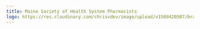 ```yaml
---
title: Maine Society of Health System Pharmacists
logo: https://res.cloudinary.com/chrisvdev/image/upload/v1589420587/brands/logo_mshp_fca3ny.png
---
```

